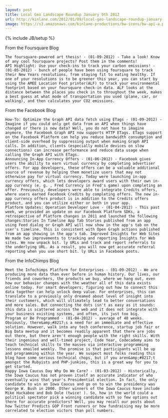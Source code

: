 ```yaml
---
layout: post
title: Local Geo Landscape Roundup January 9th 2012
url: http://kinlane.com/2012/01/09/local-geo-landscape-roundup-january-9th-2012/
image: https://s3.amazonaws.com/kinlane-productions/bw-icons/bw-api-a.png
---
```

{% include JB/setup %}
From the Foursquare Blog

	The foursquare-powered art thesis! - (01-09-2012) - Take a look! Know of any cool foursquare projects? Post them in the comments!
	API Highlight: Use your check-ins to track your carbon emissions! - (01-05-2012) - bunch of people have been using foursquare to track their New Years resolutions, from staying fit to eating healthy. If one of your resolutions is to be greener this year, you can start by using the AMEE Location Foot printer(ALF) to track your environmental footprint based on your foursquare check-in data. ALF looks at the distance between the places you check in to throughout the week, makes a best guess at what mode of transportation you used (plane, car, or walking), and then calculates your CO2 emissions.

From the Facebook Blog

	How-To: Optimize the Graph API data fetch using ETags - (01-09-2012) - Imagine if you could only get data from an API when things have changed or there is new data? Well, you do not have to imagine anymore, the Facebook Graph API now supports HTTP ETags. ETags support on the Facebook Platform can help you reduce bandwidth consumption and client-side overhead by suppressing output when making Graph API calls. In addition, clients (especially mobile devices on slow connections) can increase performance and reduce data usage when calling the Graph API with ETags.
	Announcing In-App Currency Offers - (01-06-2012) - Facebook gives users the ability to earn virtual currency by completing advertiser offers. For app developers, these offers can be a valuable additional source of revenue by helping them monetize users that may not otherwise pay for virtual currency. Today were launching in-app currency offers, which lets developers award users with their own in-app currency (e. g. , Fred Currency in Fred's game) upon completing an offer. Previously, developers were able to integrate Credits offers, where users earned Facebook Credits by completing offers. The new in-app currency offers product is in addition to the Credits offers product, and you can utilize either or both in your app.
	Platform Updates: Operation Developer Love - (01-04-2012) - This past week, we provided an update on our Facebook Platform SDKs, a retrospective of Platform changes in 2011 and launched the following changes:Stories In Timeline App Tab Stories published from an app using Feed dialog or Graph API will now show in the app's tab on the user's timeline. This is consistent with Open Graph actions published from an app showing in the app's tab. Improved Insights for Web Sites We made two improvements to tracking and reporting Insights for Web sites. We now unpack bit. ly URLs and track and report referrals to the underlying URL. As a result, you will now get accurate referral reporting when you use short bit. ly URLs in Facebook posts.

From the InfoChimps Blog

	Meet the Infochimps Platform for Enterprises - (01-09-2012) - We are producing more data than ever before in human history. Our lives, our friends and coworkers, the products we buy, where we hang out, even how our behavior changes with the weather all of this data exists online today. For smart developers, figuring out how to connect this data together can help unlock deep value. For enterprises, this can translate to a previously only dreamed about level of insight into their customers, which will ultimately lead to better conversations and more sales. But connecting the dots isn't as easy as it sounds: this data is scattered across the web and it does not integrate with your business existing systems, and often, its just too big.
	Program or Be Programmed - (01-04-2012) - average of 40 weeks. Obviously, there&amp;#8217;s a need for an immediate and effective solution. However, walk into any tech conference, startup job fair or Big Data meetup and it becomes readily apparent that there are jobs out there, but there aren't enough people with the right skills. With their ingenious and well-timed project, Code Year, Codecademy aims to teach technical skills to the masses via interactive programming lessons emailed weekly. The promise is that participants will be up and programming within the year. We suspect most folks reading this blog have some serious technical chops, but if you aren&amp;#8217;t amongst the Rubyists and PHP-junkies, this is a great way for you to get started.
	Happy Iowa Caucus Day Why Do We Care? - (01-03-2012) - Historically, the Iowa Caucus has not proven itself an accurate indicator of who eventually wins that year's Presidential election. In fact, the only candidate to win an Iowa Caucus and go on to win the presidency was George W. Bush in 2000. Other winners of the Iowa Caucus have include Mike Huckabee and Bob Dole (twice! ). So, how in the world could a political spectator pick a winning candidate with so few options out there for accurate predictors? Well, you may recall our posts about how Twitter Predicts GOP Front runners or how fundraising may be more correlated to election victors than poll numbers.
